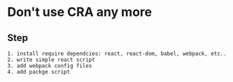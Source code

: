 # Don't use CRA any more

## Step

    1. install require dependcies: react, react-dom, babel, webpack, etc..
    2. write simple react script
    3. add webpack config files
    4. add packge script
